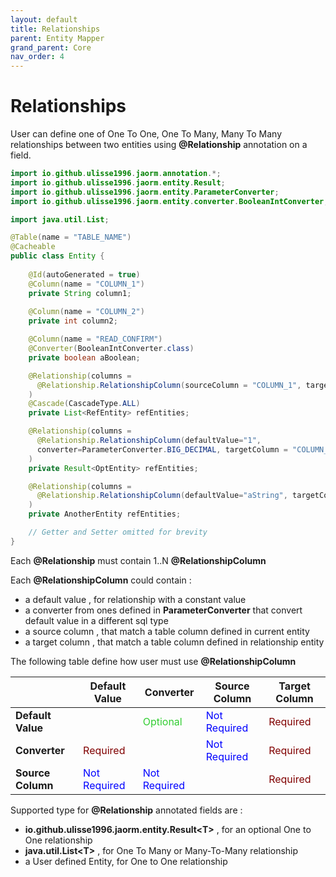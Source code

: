 ```yaml
---
layout: default
title: Relationships
parent: Entity Mapper
grand_parent: Core
nav_order: 4
---
```


# Relationships

User can define one of One To One, One To Many, Many To Many relationships between two entities using **@Relationship**
annotation on a field.

```java
import io.github.ulisse1996.jaorm.annotation.*;
import io.github.ulisse1996.jaorm.entity.Result;
import io.github.ulisse1996.jaorm.entity.ParameterConverter;
import io.github.ulisse1996.jaorm.entity.converter.BooleanIntConverter;

import java.util.List;

@Table(name = "TABLE_NAME")
@Cacheable
public class Entity {
    
    @Id(autoGenerated = true)
    @Column(name = "COLUMN_1")
    private String column1;
    
    @Column(name = "COLUMN_2")
    private int column2;

    @Column(name = "READ_CONFIRM")
    @Converter(BooleanIntConverter.class)
    private boolean aBoolean;

    @Relationship(columns = 
      @Relationship.RelationshipColumn(sourceColumn = "COLUMN_1", targetColumn = "COLUMN_REF_1")
    )
    @Cascade(CascadeType.ALL)
    private List<RefEntity> refEntities;

    @Relationship(columns = 
      @Relationship.RelationshipColumn(defaultValue="1", 
      converter=ParameterConverter.BIG_DECIMAL, targetColumn = "COLUMN_REF_1")
    )
    private Result<OptEntity> refEntities;

    @Relationship(columns = 
      @Relationship.RelationshipColumn(defaultValue="aString", targetColumn = "COLUMN_REF_1")
    )
    private AnotherEntity refEntities;

    // Getter and Setter omitted for brevity
}
```

Each **@Relationship** must contain 1..N **@RelationshipColumn**

Each **@RelationshipColumn** could contain :

- a default value , for relationship with a constant value
- a converter from ones defined in **ParameterConverter** that convert default value in a different sql type
- a source column , that match a table column defined in current entity
- a target column , that match a table column defined in relationship entity

The following table define how user must use **@RelationshipColumn**

| |**Default Value** | **Converter** | **Source Column** | **Target Column** |
| ----------- | ----------- | ----------- | ----------- | ----------- |
| **Default Value**| | <span style="color:LimeGreen">Optional | <span style="color:blue">Not Required | <span style="color:Maroon">Required |
| **Converter**  | <span style="color:Maroon">Required | | <span style="color:blue">Not Required | <span style="color:Maroon">Required |
| **Source Column** | <span style="color:blue">Not Required | <span style="color:blue">Not Required | | <span style="color:Maroon">Required |

Supported type for **@Relationship** annotated fields are :

- **io.github.ulisse1996.jaorm.entity.Result\<T>** , for an optional One to One relationship
- **java.util.List\<T>** , for One To Many or Many-To-Many relationship
- a User defined Entity, for One to One relationship
